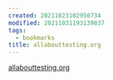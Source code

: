 ```yaml
---
created: 20211023102950734
modified: 20211031193139837
tags:
  - bookmarks
title: allabouttesting.org
---
```


[allabouttesting.org](https://allabouttesting.org/)
